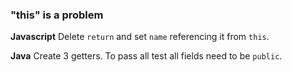 ### "this" is a problem

**Javascript**
Delete `return` and set `name` referencing it from `this`.

**Java**
Create 3 getters. To pass all test all fields need to be `public`.